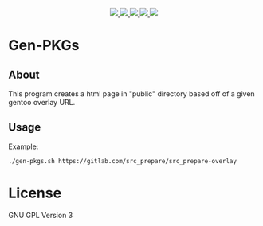 <p align="center">
    <a href="https://gitlab.com/src_prepare/gen-pkgs/pipelines">
        <img src="https://gitlab.com/src_prepare/gen-pkgs/badges/master/pipeline.svg">
    </a>
    <a href="https://gitlab.com/src_prepare/artwork/commits/master.atom">
        <img src="https://gitlab.com/src_prepare/gen-pkgs/-/raw/master/feed-atom-orange.svg">
    </a>
    <a href="./LICENSE">
        <img src="https://img.shields.io/badge/license-GPLv3-blue.svg">
    </a>
    <a href="https://gentoo.org/">
        <img src="https://gitlab.com/src_prepare/badge/-/raw/master/powered-by-gentoo-linux-tyrian.svg">
    </a>
    <a href="https://app.element.io/#/room/#src_prepare:matrix.org">
        <img src="https://gitlab.com/src_prepare/badge/-/raw/master/chat-matrix-blue.svg">
    </a>
</p>

# Gen-PKGs

## About

This program creates a html page in "public" directory based off of a given gentoo overlay URL.

## Usage

Example:
```bash
./gen-pkgs.sh https://gitlab.com/src_prepare/src_prepare-overlay
```

# License

GNU GPL Version 3
